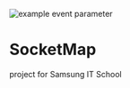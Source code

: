 ![example event parameter](https://github.com/maryshirk/SocketMap/actions/workflows/android.yml/badge.svg)
# SocketMap
project for Samsung IT School
